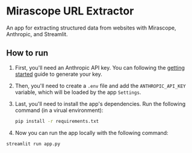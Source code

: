 # Mirascope URL Extractor

An app for extracting structured data from websites with Mirascope, Anthropic, and Streamlit.

## How to run

1. First, you'll need an Anthropic API key. You can following the [getting started](https://docs.anthropic.com/claude/reference/getting-started-with-the-api) guide to generate your key.
2. Then, you'll need to create a `.env` file and add the `ANTHROPIC_API_KEY` variable, which will be loaded by the app `Settings`.
3. Last, you'll need to install the app's dependencies. Run the following command (in a virual environment):

    ```bash
    pip install -r requirements.txt
    ```

4. Now you can run the app locally with the following command:

```bash
streamlit run app.py
```
